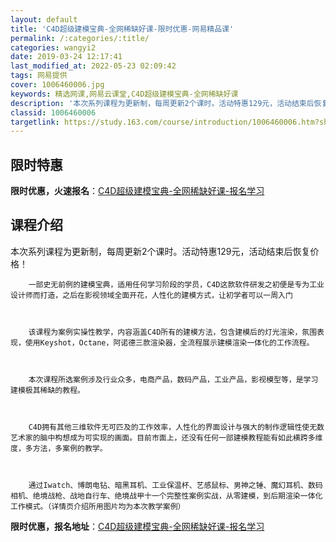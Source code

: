 ```yaml
---
layout: default
title: 'C4D超级建模宝典-全网稀缺好课-限时优惠-网易精品课'
permalink: /:categories/:title/
categories: wangyi2
date: 2019-03-24 12:17:41
last_modified_at: 2022-05-23 02:09:42
tags: 网易提供
cover: 1006460006.jpg
keywords: 精选网课,网易云课堂,C4D超级建模宝典-全网稀缺好课
description: '本次系列课程为更新制，每周更新2个课时。活动特惠129元，活动结束后恢复价格！一部史无前例的建模宝典，适用任何学习阶段的'
classid: 1006460006
targetlink: https://study.163.com/course/introduction/1006460006.htm?share=1&shareId=1025206652&utm_campaign=share&utm_medium=iphoneShare&utm_source=&utm_u=1025206652
---
```


## 限时特惠

**限时优惠，火速报名**：[C4D超级建模宝典-全网稀缺好课-报名学习](https://study.163.com/course/introduction/1006460006.htm?share=1&shareId=1025206652&utm_campaign=share&utm_medium=iphoneShare&utm_source=&utm_u=1025206652)

## 课程介绍

本次系列课程为更新制，每周更新2个课时。活动特惠129元，活动结束后恢复价格！



        一部史无前例的建模宝典，适用任何学习阶段的学员，C4D这款软件研发之初便是专为工业设计师而打造，之后在影视领域全面开花，人性化的建模方式，让初学者可以一周入门



        该课程为案例实操性教学，内容涵盖C4D所有的建模方法，包含建模后的灯光渲染，氛围表现，使用Keyshot，Octane，阿诺德三款渲染器，全流程展示建模渲染一体化的工作流程。 



        本次课程所选案例涉及行业众多，电商产品，数码产品，工业产品，影视模型等，是学习建模极其稀缺的教程。



        C4D拥有其他三维软件无可匹及的工作效率，人性化的界面设计与强大的制作逻辑性使无数艺术家的脑中构想成为可实现的画面。目前市面上，还没有任何一部建模教程能有如此横跨多维度，多方法，多案例的教学。



        通过Iwatch、博朗电钻、暗黑耳机、工业保温杯、艺感鼠标、男神之锤、魔幻耳机、数码相机、绝境战枪、战地自行车、绝境战甲十一个完整性案例实战，从零建模，到后期渲染一体化工作模式。（详情页介绍所用图片均为本次教学案例）

**限时优惠，报名地址**：[C4D超级建模宝典-全网稀缺好课-报名学习](https://study.163.com/course/introduction/1006460006.htm?share=1&shareId=1025206652&utm_campaign=share&utm_medium=iphoneShare&utm_source=&utm_u=1025206652)

